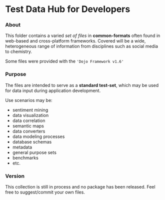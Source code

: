 Test Data Hub for Developers
============================

### About

This folder contains a varied *set of files* in **common-formats** often found in web-based and cross-platform frameworks. Covered will be a wide, heterogeneous range of information from disciplines such as social media to chemistry.

Some files were provided with the `'Dojo Framework v1.6'`

### Purpose
The files are intended to serve as a **standard test-set**, which may be used for data input during application development.

Use scenarios may be:

- sentiment mining
- data visualization
- data correlation
- semantic maps
- data converters
- data modeling processes
- database schemas
- metadata
- general purpose sets
- benchmarks
- etc.

### Version

This collection is still in process and no package has been released. Feel free to suggest/commit your own files.

